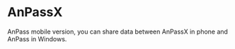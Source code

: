# AnPassX
AnPass mobile version,  you can share data between AnPassX in phone and AnPass in Windows.
